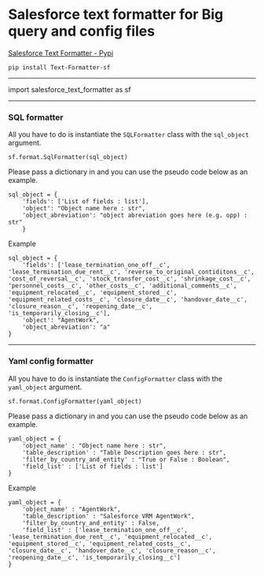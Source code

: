 # Salesforce text formatter for Big query and config files

[Salesforce Text Formatter - Pypi](https://pypi.org/project/Text-Formatter-sf/)

`pip install Text-Formatter-sf`

--------------------

import salesforce_text_formatter as sf

--------------------

### SQL formatter 

All you have to do is instantiate the `SQLFormatter` class with the `sql_object` argument.

`sf.format.SqlFormatter(sql_object)`

Please pass a dictionary in and you can use the pseudo code below as an example.

```
sql_object = {  
    'fields': ['List of fields : list'],  
    'object': "Object name here : str",  
    'object_abreviation': "object abreviation goes here (e.g. opp) : str"
    }
```

Example
```
sql_object = {
    'fields': ['lease_termination_one_off__c', 'lease_termination_due_rent__c', 'reverse_to_original_contiditons__c', 'cost_of_reversal__c', 'stock_transfer_cost__c', 'shrinkage_cost__c', 'personnel_costs__c', 'other_costs__c', 'additional_comments__c', 'equipment_relocated__c', 'equipment_stored__c', 'equipment_related_costs__c', 'closure_date__c', 'handover_date__c', 'closure_reason__c', 'reopening_date__c', 'is_temporarily_closing__c'],
    'object': "AgentWork",
    'object_abreviation': "a"
}
```

--------------------

### Yaml config formatter

All you have to do is instantiate the `ConfigFormatter` class with the `yaml_object` argument.

`sf.format.ConfigFormatter(yaml_object)`

Please pass a dictionary in and you can use the pseudo code below as an example.

```
yaml_object = {
    'object_name' : "Object name here : str",
    'table_description' : "Table Description goes here : str",
    'filter_by_country_and_entity' : "True or False : Boolean",
    'field_list' : ['List of fields : list']
}
```

Example
```
yaml_object = {
    'object_name' : "AgentWork",
    'table_description' : "Salesforce VRM AgentWork",
    'filter_by_country_and_entity' : False,
    'field_list' : ['lease_termination_one_off__c', 'lease_termination_due_rent__c', 'equipment_relocated__c', 'equipment_stored__c', 'equipment_related_costs__c', 'closure_date__c', 'handover_date__c', 'closure_reason__c', 'reopening_date__c', 'is_temporarily_closing__c']
}
```
